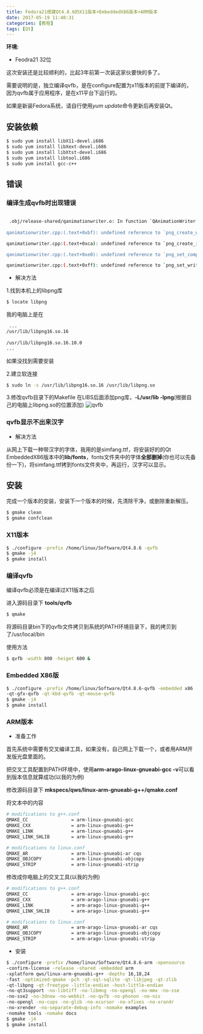 ```yaml
---
title: Fedora21搭建Qt4.8.6的X11版本+EmbeddedX86版本+ARM版本
date: 2017-05-19 11:48:31
categories: [教程]
tags: [Qt]
---
```


**环境:** 

 - Feodra21 32位

这次安装还是比较顺利的，比起3年前第一次装这家伙要快的多了。

需要说明的是，独立编译qvfb，是在configure配置为x11版本的前提下编译的，因为qvfb属于应用程序，是在x11平台下运行的。

如果是新装Fedora系统，请自行使用*yum update*命令更新后再安装Qt。

<!-- more -->

## **安装依赖** ##

``` bash
$ sudo yum install libX11-devel.i686
$ sudo yum install libXext-devel.i686
$ sudo yum install libXtst-devel.i686
$ sudo yum install libtool.i686
$ sudo yum install gcc-c++
```

## **错误** ##

### 编译生成qvfb时出现错误 ###
 
``` bash
 
 .obj/release-shared/qanimationwriter.o: In function `QAnimationWriter::QAnimationWriter(QString const&, char const*)':
 
qanimationwriter.cpp:(.text+0xbf): undefined reference to `png_create_write_struct'

qanimationwriter.cpp:(.text+0xca): undefined reference to `png_create_info_struct'

qanimationwriter.cpp:(.text+0xe0): undefined reference to `png_set_compression_level'

qanimationwriter.cpp:(.text+0xff): undefined reference to `png_set_write_fn'

```
 
  - 解决方法
  
1.找到本机上的libpng库

``` bash
$ locate libpng
```
 
 我的电脑上是在
``` bash
 ...
/usr/lib/libpng16.so.16
 
/usr/lib/libpng16.so.16.10.0
...
```
 如果没找到需要安装
 
2.建立软连接
 
``` bash 
$ sudo ln -s /usr/lib/libpng16.so.16 /usr/lib/libpng.so
```
3.修改qvfb目录下的Makefile
在LIBS后面添加png库，**-L/usr/lib -lpng**(根据自己的电脑上libpng.so的位置添加)
  ![qvfb](/img/qvfb.png)
 
### qvfb显示不出来汉字 ###

 - 解决方法

从网上下载一种带汉字的字体，我用的是simfang.ttf，将安装好的的Qt EmbeddedX86版本中的**lib/fonts**，fonts文件夹中的字体**全部删掉**(你也可以先备份一下)，将simfang.ttf拷到fonts文件夹中，再运行，汉字可以显示。

## **安装** ##

完成一个版本的安装，安装下一个版本的时候，先清除干净，或删除重新解压。

``` bash 
$ gmake clean
$ gmake confclean
```

### **X11版本** ###
``` bash
$ ./configure -prefix /home/linux/Software/Qt4.8.6 -qvfb
$ gmake -j4
$ gmake install
```

### **编译qvfb** ###
编译qvfb必须是在编译过X11版本之后

进入源码目录下 **tools/qvfb**
```bash
$ qmake
```
将源码目录bin下的qvfb文件拷贝到系统的PATH环境目录下，我的拷贝到了/usr/local/bin

使用方法
``` bash
$ qvfb -width 800 -heiget 600 &
```

### **Embedded X86版** ###
``` bash
$ ./configure -prefix /home/linux/Software/Qt4.8.6-qvfb -embedded x86 
-qt-gfx-qvfb -qt-kbd-qvfb -qt-mouse-qvfb
$ gmake -j4
$ gmake install
```

### **ARM版本** ###

 - 准备工作
 
首先系统中需要有交叉编译工具，如果没有，自己网上下载一个，或者用ARM开发版光盘里面的。

把交叉工具配置到PATH环境中，使用**arm-arago-linux-gnueabi-gcc -v**可以看到版本信息就算成功(以我的为例)

修改源码目录下 **mkspecs/qws/linux-arm-gnueabi-g++/qmake.conf**

将文本中的内容
``` bash
# modifications to g++.conf
QMAKE_CC                = arm-linux-gnueabi-gcc
QMAKE_CXX               = arm-linux-gnueabi-g++
QMAKE_LINK              = arm-linux-gnueabi-g++
QMAKE_LINK_SHLIB        = arm-linux-gnueabi-g++

# modifications to linux.conf
QMAKE_AR                = arm-linux-gnueabi-ar cqs
QMAKE_OBJCOPY           = arm-linux-gnueabi-objcopy
QMAKE_STRIP             = arm-linux-gnueabi-strip
```
修改成你电脑上的交叉工具(以我的为例)
``` bash
# modifications to g++.conf
QMAKE_CC                = arm-arago-linux-gnueabi-gcc
QMAKE_CXX               = arm-arago-linux-gnueabi-g++
QMAKE_LINK              = arm-arago-linux-gnueabi-g++
QMAKE_LINK_SHLIB        = arm-arago-linux-gnueabi-g++

# modifications to linux.conf
QMAKE_AR                = arm-arago-linux-gnueabi-ar cqs
QMAKE_OBJCOPY           = arm-arago-linux-gnueabi-objcopy
QMAKE_STRIP             = arm-arago-linux-gnueabi-strip
```
 - 安装
 
``` bash
$ ./configure -prefix /home/linux/Software/Qt4.8.6-arm -opensource 
-confirm-license -release -shared -embedded arm 
-xplatform qws/linux-arm-gnueabi-g++ -depths 16,18,24 
-fast -optimized-qmake -pch -qt-sql-sqlite -qt-libjpeg -qt-zlib 
-qt-libpng -qt-freetype -little-endian -host-little-endian 
-no-qt3support -no-libtiff -no-libmng -no-opengl -no-mmx -no-sse 
-no-sse2 -no-3dnow -no-webkit -no-qvfb -no-phonon -no-nis 
-no-opengl -no-cups -no-glib -no-xcursor -no-xfixes -no-xrandr 
-no-xrender -no-separate-debug-info -nomake examples 
-nomake tools -nomake docs
$ gmake -j4
$ gmake install
```